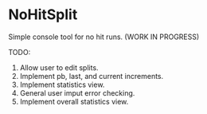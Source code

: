 # NoHitSplit
Simple console tool for no hit runs. (WORK IN PROGRESS) 

TODO:
  1. Allow user to edit splits.
  2. Implement pb, last, and current increments.
  3. Implement statistics view.
  4. General user imput error checking.
  5. Implement overall statistics view.
